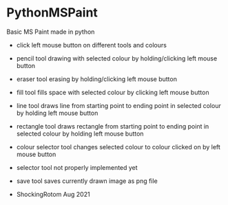 # PythonMSPaint
Basic MS Paint made in python
- click left mouse button on different tools and colours
- pencil tool drawing with selected colour by holding/clicking left mouse button
- eraser tool erasing by holding/clicking left mouse button
- fill tool fills space with selected colour by clicking left mouse button
- line tool draws line from starting point to ending point in selected colour by holding left mouse button
- rectangle tool draws rectangle from starting point to ending point in selected colour by holding left mouse button
- colour selector tool changes selected colour to colour clicked on by left mouse button
- selector tool not properly implemented yet
- save tool saves currently drawn image as png file

- ShockingRotom Aug 2021
